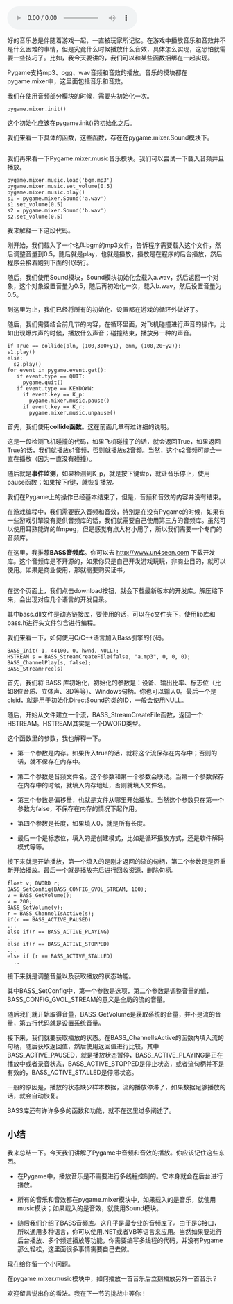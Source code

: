 <audio title="第15讲 _ 如何载入背景音乐和音效？" src="https://static001.geekbang.org/resource/audio/d6/68/d6924e7807e48a266c6d8535c4ecd868.mp3" controls="controls"></audio> 
<p>好的音乐总是伴随着游戏一起，一直被玩家所记忆。在游戏中播放音乐和音效并不是什么困难的事情，但是究竟什么时候播放什么音效，具体怎么实现，这恐怕就需要一些技巧了。比如，我今天要讲的，我们可以和某些函数捆绑在一起实现。</p><p>Pygame支持mp3、ogg、wav音频和音效的播放。音乐的模块都在pygame.mixer中，这里面包括音乐和音效。</p><p>我们在使用音频部分模块的时候，需要先初始化一次。</p><pre><code>pygame.mixer.init()
</code></pre><p>这个初始化应该在pygame.init()的初始化之后。</p><p>我们来看一下具体的函数，这些函数，存在在pygame.mixer.Sound模块下。</p><p><img src="https://static001.geekbang.org/resource/image/29/4d/299c0650d736f939189c49b32eb2b54d.jpg" alt=""></p><p>我们再来看一下Pygame.mixer.music音乐模块。我们可以尝试一下载入音频并且播放。</p><pre><code>pygame.mixer.music.load('bgm.mp3')
pygame.mixer.music.set_volume(0.5)
pygame.mixer.music.play()
s1 = pygame.mixer.Sound('a.wav') 
s1.set_volume(0.5)
s2 = pygame.mixer.Sound('b.wav')
s2.set_volume(0.5)
</code></pre><p>我来解释一下这段代码。</p><p>刚开始，我们载入了一个名叫bgm的mp3文件，告诉程序需要载入这个文件，然后调整音量到0.5，随后就是play，也就是播放，播放是在程序的后台播放，然后程序会接着跑到下面的代码行。</p><p>随后，我们使用Sound模块，Sound模块初始化会载入a.wav，然后返回一个对象，这个对象设置音量为0.5，随后再初始化一次，载入b.wav，然后设置音量为0.5。</p><!-- [[[read_end]]] --><p>到这里为止，我们已经将所有的初始化、设置都在游戏的循环外做好了。</p><p>随后，我们需要结合前几节的内容，在循环里面，对飞机碰撞进行声音的操作，比如出现爆炸声的时候，播放什么声音；碰撞结束，播放另一种的声音。</p><pre><code>if True == collide(pln, (100,300+y1), enm, (100,20+y2)):
s1.play()
else:
  s2.play()
for event in pygame.event.get():
   if event.type == QUIT:
     pygame.quit()
   if event.type == KEYDOWN:
     if event.key == K_p:
       pygame.mixer.music.pause()
     if event.key == K_r:
       pygame.mixer.music.unpause()
</code></pre><p>首先，我们使用<strong>collide函数</strong>。这在前面几章有过详细的说明。</p><p>这是一段检测飞机碰撞的代码，如果飞机碰撞了的话，就会返回True，如果返回True的话，我们就播放s1音频，否则就播放s2音频。当然，这个s2音频可能会一直在播放（因为一直没有碰撞）。</p><p>随后就是<strong>事件监测</strong>，如果检测到K_p，就是按下键盘p，就让音乐停止，使用pause函数；如果按下r键，就恢复播放。</p><p>我们在Pygame上的操作已经基本结束了，但是，音频和音效的内容并没有结束。</p><p>在游戏编程中，我们需要嵌入音频和音效，特别是在没有Pygame的时候，如果有一些游戏引擎没有提供音频库的话，我们就需要自己使用第三方的音频库。虽然可以使用耳熟能详的ffmpeg，但是感觉有点大材小用了，所以我们需要一个专门的音频库。</p><p>在这里，我推荐<strong>BASS音频库</strong>。你可以去 <a href="http://www.un4seen.com">http://www.un4seen.com</a> 下载开发库。这个音频库是不开源的，如果你只是自己开发游戏玩玩，非商业目的，就可以使用。如果是商业使用，那就需要购买证书。</p><p><img src="https://static001.geekbang.org/resource/image/90/e2/9022635f73854d8b464a188c585ee6e2.jpg" alt=""></p><p>在这个页面上，我们点击download按钮，就会下载最新版本的开发库。解压缩下来，会出现对应几个语言的开发目录。</p><p>其中bass.dll文件是动态链接库，要使用的话，可以在c文件夹下，使用lib库和bass.h进行头文件包含进行编程。</p><p>我们来看一下，如何使用C/C++语言加入Bass引擎的代码。</p><pre><code>BASS_Init(-1, 44100, 0, hwnd, NULL);
HSTREAM s = BASS_StreamCreateFile(false, &quot;a.mp3&quot;, 0, 0, 0);
BASS_ChannelPlay(s, false);
BASS_StreamFree(s)
</code></pre><p>首先，我们将 BASS 库初始化，初始化的参数是：设备、输出比率、标志位（比如8位音质、立体声、3D等等）、Windows句柄。你也可以输入0。最后一个是clsid，就是用于初始化DirectSound的类的ID，一般会使用NULL。</p><p>随后，开始从文件建立一个流，BASS_StreamCreateFile函数，返回一个HSTREAM。HSTREAM其实是一个DWORD类型。</p><p>这个函数里的参数，我也解释一下。</p><ul>
<li>
<p>第一个参数是内存。如果传入true的话，就将这个流保存在内存中；否则的话，就不保存在内存中。</p>
</li>
<li>
<p>第二个参数是音频文件名。这个参数和第一个参数会联动。当第一个参数保存在内存中的时候，就填入内存地址，否则就填入文件名。</p>
</li>
<li>
<p>第三个参数是偏移量，也就是文件从哪里开始播放。当然这个参数只在第一个参数为false，不保存在内存的情况下起作用。</p>
</li>
<li>
<p>第四个参数是长度，如果填入0，就是所有长度。</p>
</li>
<li>
<p>最后一个是标志位，填入的是创建模式，比如是循环播放方式，还是软件解码模式等等。</p>
</li>
</ul><p>接下来就是开始播放，第一个填入的是刚才返回的流的句柄，第二个参数是是否重新开始播放。最后一个就是播放完后进行回收资源，删除句柄。</p><pre><code>float v; DWORD r;
BASS_SetConfig(BASS_CONFIG_GVOL_STREAM, 100);
v = BASS_GetVolume();
v = 200;
BASS_SetVolume(v);
r = BASS_ChannelIsActive(s);
if(r == BASS_ACTIVE_PAUSED)
...
else if(r == BASS_ACTIVE_PLAYING)
...
else if(r == BASS_ACTIVE_STOPPED)
...
else if (r == BASS_ACTIVE_STALLED)
  ..
</code></pre><p>接下来就是调整音量以及获取播放的状态功能。</p><p>其中BASS_SetConfig中，第一个参数是选项，第二个参数是调整音量的值，BASS_CONFIG_GVOL_STREAM的意义是全局的流的音量。</p><p>随后我们就开始取得音量，BASS_GetVolume是获取系统的音量，并不是流的音量，第五行代码就是设置系统音量。</p><p>接下来，我们就要获取播放的状态。在BASS_ChannelIsActive的函数内填入流的句柄，随后获取返回值，然后使用返回值进行比较，其中BASS_ACTIVE_PAUSED，就是播放状态暂停，BASS_ACTIVE_PLAYING是正在播放中或者录音状态，BASS_ACTIVE_STOPPED是停止状态，或者流句柄并不是有效的，BASS_ACTIVE_STALLED是停滞状态。</p><p>一般的原因是，播放的状态缺少样本数据，流的播放停滞了，如果数据足够播放的话，就会自动恢复。</p><p>BASS库还有许许多多的函数和功能，就不在这里过多阐述了。</p><h2>小结</h2><p>我来总结一下。今天我们讲解了Pygame中音频和音效的播放。你应该记住这些东西。</p><ul>
<li>
<p>在Pygame中，播放音乐是不需要进行多线程控制的。它本身就会在后台进行播放。</p>
</li>
<li>
<p>所有的音乐和音效都在pygame.mixer模块中，如果载入的是音乐，就使用music模块；如果载入的是音效，就使用Sound模块。</p>
</li>
<li>
<p>随后我们介绍了BASS音频库。这几乎是最专业的音频库了。由于是C接口，所以通用多种语言，你可以使用.NET或者VB等语言来应用。当然如果要进行后台播放、多个频道播放等功能，你需要编写多线程的代码，并没有Pygame那么轻松，这里面很多事情需要自己去做。</p>
</li>
</ul><p>现在给你留一个小问题。</p><p>在pygame.mixer.music模块中，如何播放一首音乐后立刻播放另外一首音乐？</p><p>欢迎留言说出你的看法。我在下一节的挑战中等你！</p>